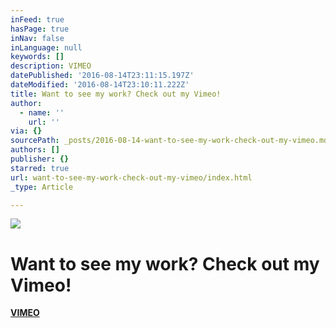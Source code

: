 ```yaml
---
inFeed: true
hasPage: true
inNav: false
inLanguage: null
keywords: []
description: VIMEO
datePublished: '2016-08-14T23:11:15.197Z'
dateModified: '2016-08-14T23:10:11.222Z'
title: Want to see my work? Check out my Vimeo!
author:
  - name: ''
    url: ''
via: {}
sourcePath: _posts/2016-08-14-want-to-see-my-work-check-out-my-vimeo.md
authors: []
publisher: {}
starred: true
url: want-to-see-my-work-check-out-my-vimeo/index.html
_type: Article

---
```

![](https://the-grid-user-content.s3-us-west-2.amazonaws.com/8c761ec6-71de-448a-be93-f0d3db225fdf.png)

# Want to see my work? Check out my Vimeo!

[**VIMEO**][0]

[0]: https://vimeo.com/stevenoiz
